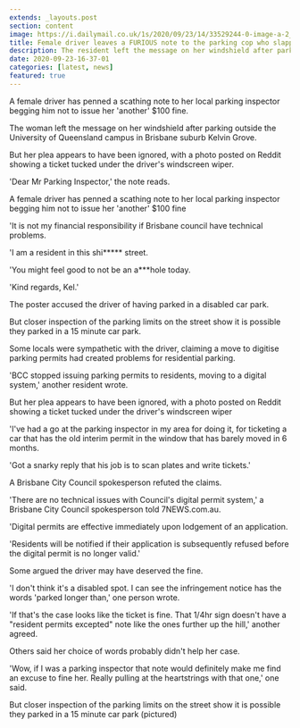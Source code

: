 ```yaml
---
extends: _layouts.post
section: content
image: https://i.dailymail.co.uk/1s/2020/09/23/14/33529244-0-image-a-2_1600868952968.jpg 
title: Female driver leaves a FURIOUS note to the parking cop who slapped her with a fine in Queensland 
description: The resident left the message on her windshield after parking outside the University of Queensland campus in Brisbane suburb Kelvin Grove. 
date: 2020-09-23-16-37-01 
categories: [latest, news] 
featured: true 
--- 
```

A female driver has penned a scathing note to her local parking inspector begging him not to issue her 'another' $100 fine. 

The woman left the message on her windshield after parking outside the University of Queensland campus in Brisbane suburb Kelvin Grove.

But her plea appears to have been ignored, with a photo posted on Reddit showing a ticket tucked under the driver's windscreen wiper. 

'Dear Mr Parking Inspector,' the note reads. 

A female driver has penned a scathing note to her local parking inspector begging him not to issue her 'another' $100 fine

'It is not my financial responsibility if Brisbane council have technical problems.

'I am a resident in this shi***** street.

'You might feel good to not be an a***hole today.

'Kind regards, Kel.'

The poster accused the driver of having parked in a disabled car park. 

But closer inspection of the parking limits on the street show it is possible they parked in a 15 minute car park. 

Some locals were sympathetic with the driver, claiming a move to digitise parking permits had created problems for residential parking. 

'BCC stopped issuing parking permits to residents, moving to a digital system,' another resident wrote.

But her plea appears to have been ignored, with a photo posted on Reddit showing a ticket tucked under the driver's windscreen wiper

'I've had a go at the parking inspector in my area for doing it, for ticketing a car that has the old interim permit in the window that has barely moved in 6 months. 

'Got a snarky reply that his job is to scan plates and write tickets.' 

A Brisbane City Council spokesperson refuted the claims.  

'There are no technical issues with Council's digital permit system,' a Brisbane City Council spokesperson told 7NEWS.com.au. 

'Digital permits are effective immediately upon lodgement of an application.

'Residents will be notified if their application is subsequently refused before the digital permit is no longer valid.' 

Some argued the driver may have deserved the fine.

'I don't think it's a disabled spot. I can see the infringement notice has the words 'parked longer than,' one person wrote.

'If that's the case looks like the ticket is fine. That 1/4hr sign doesn't have a "resident permits excepted" note like the ones further up the hill,' another agreed. 

Others said her choice of words probably didn't help her case.

'Wow, if I was a parking inspector that note would definitely make me find an excuse to fine her. Really pulling at the heartstrings with that one,' one said. 

But closer inspection of the parking limits on the street show it is possible they parked in a 15 minute car park (pictured)

